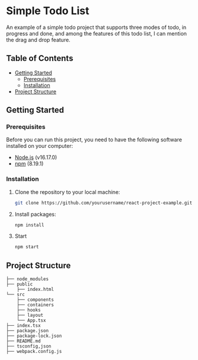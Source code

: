 # Simple Todo List

An example of a simple todo project that supports three modes of todo, in progress and done, and among the features of this todo list, I can mention the drag and drop feature.

## Table of Contents

- [Getting Started](#getting-started)
  - [Prerequisites](#prerequisites)
  - [Installation](#installation)
- [Project Structure](#project-structure)


## Getting Started

### Prerequisites

Before you can run this project, you need to have the following software installed on your computer:

- [Node.js](https://nodejs.org/) (v16.17.0)
- [npm](https://www.npmjs.com/) (8.19.1)

### Installation

1. Clone the repository to your local machine:

   ```bash
   git clone https://github.com/yourusername/react-project-example.git

2. Install packages:
    ```bash 
    npm install 
3. Start 
    ```bash 
    npm start 

## Project Structure

```
├── node_modules
├── public
    ├── index.html
└── src
    ├── components
    ├── containers
    ├── hooks
    ├── layout
    └── App.tsx
├── index.tsx
├── package.json
├── package-lock.json
├── README.md
├── tsconfig,json
├── webpack.config.js
```


